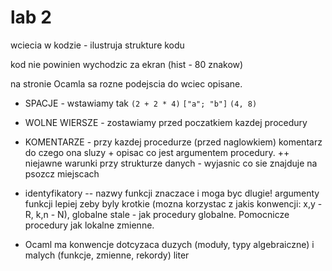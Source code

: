 # lab 2

wciecia w kodzie - ilustruja strukture kodu

kod nie powinien wychodzic za ekran (hist - 80 znakow)

na stronie Ocamla sa rozne podejscia do wciec opisane.

* SPACJE - wstawiamy tak `(2 + 2 * 4)` `["a"; "b"]` `(4, 8)`

* WOLNE WIERSZE - zostawiamy przed poczatkiem kazdej procedury

* KOMENTARZE - przy kazdej procedurze (przed naglowkiem) komentarz do czego ona sluzy + opisac co jest argumentem procedury. ++ niejawne warunki
przy strukturze danych - wyjasnic co sie znajduje na psozcz miejscach

* identyfikatory -- nazwy funkcji znaczace i moga byc dlugie! argumenty funkcji lepiej zeby byly krotkie (mozna korzystac z jakis konwencji: x,y -R, k,n - N), globalne stale - jak procedury globalne. Pomocnicze procedury jak lokalne zmienne.

* Ocaml ma konwencje dotcyzaca duzych (moduły, typy algebraiczne) i malych (funkcje, zmienne, rekordy) liter
